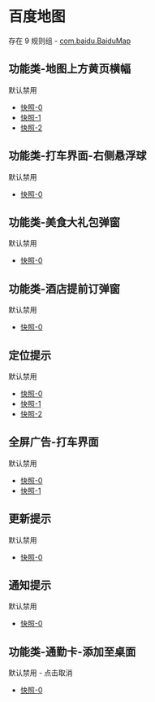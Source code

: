 # 百度地图

存在 9 规则组 - [com.baidu.BaiduMap](/src/apps/com.baidu.BaiduMap.ts)

## 功能类-地图上方黄页横幅

默认禁用

- [快照-0](https://i.gkd.li/import/12642301)
- [快照-1](https://i.gkd.li/import/12801465)
- [快照-2](https://i.gkd.li/import/12909281)

## 功能类-打车界面-右侧悬浮球

默认禁用

- [快照-0](https://i.gkd.li/import/12642307)

## 功能类-美食大礼包弹窗

默认禁用

- [快照-0](https://i.gkd.li/import/12642310)

## 功能类-酒店提前订弹窗

默认禁用

- [快照-0](https://i.gkd.li/import/12642319)

## 定位提示

默认禁用

- [快照-0](https://i.gkd.li/import/12660884)
- [快照-1](https://i.gkd.li/import/12660883)
- [快照-2](https://i.gkd.li/import/12909299)

## 全屏广告-打车界面

默认禁用

- [快照-0](https://i.gkd.li/import/12909300)
- [快照-1](https://i.gkd.li/import/12930699)

## 更新提示

默认禁用

- [快照-0](https://i.gkd.li/import/12909385)

## 通知提示

默认禁用

- [快照-0](https://i.gkd.li/import/13258995)

## 功能类-通勤卡-添加至桌面

默认禁用 - 点击取消

- [快照-0](https://i.gkd.li/import/13439258)
